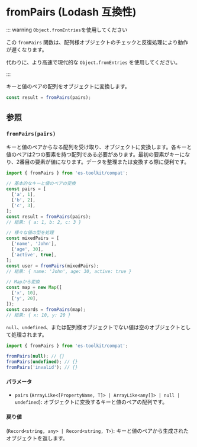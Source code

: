 # fromPairs (Lodash 互換性)

::: warning `Object.fromEntries`を使用してください

この `fromPairs` 関数は、配列様オブジェクトのチェックと反復処理により動作が遅くなります。

代わりに、より高速で現代的な `Object.fromEntries` を使用してください。

:::

キーと値のペアの配列をオブジェクトに変換します。

```typescript
const result = fromPairs(pairs);
```

## 参照

### `fromPairs(pairs)`

キーと値のペアからなる配列を受け取り、オブジェクトに変換します。各キーと値のペアは2つの要素を持つ配列である必要があります。最初の要素がキーになり、2番目の要素が値になります。データを整理または変換する際に便利です。

```typescript
import { fromPairs } from 'es-toolkit/compat';

// 基本的なキーと値のペアの変換
const pairs = [
  ['a', 1],
  ['b', 2],
  ['c', 3],
];
const result = fromPairs(pairs);
// 結果: { a: 1, b: 2, c: 3 }

// 様々な値の型を処理
const mixedPairs = [
  ['name', 'John'],
  ['age', 30],
  ['active', true],
];
const user = fromPairs(mixedPairs);
// 結果: { name: 'John', age: 30, active: true }

// Mapから変換
const map = new Map([
  ['x', 10],
  ['y', 20],
]);
const coords = fromPairs(map);
// 結果: { x: 10, y: 20 }
```

`null`、`undefined`、または配列様オブジェクトでない値は空のオブジェクトとして処理されます。

```typescript
import { fromPairs } from 'es-toolkit/compat';

fromPairs(null); // {}
fromPairs(undefined); // {}
fromPairs('invalid'); // {}
```

#### パラメータ

- `pairs` (`ArrayLike<[PropertyName, T]> | ArrayLike<any[]> | null | undefined`): オブジェクトに変換するキーと値のペアの配列です。

#### 戻り値

(`Record<string, any> | Record<string, T>`): キーと値のペアから生成されたオブジェクトを返します。
